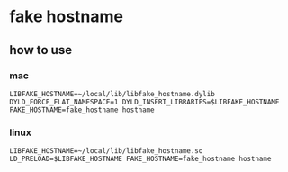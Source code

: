 # fake hostname

## how to use
### mac
```
LIBFAKE_HOSTNAME=~/local/lib/libfake_hostname.dylib
DYLD_FORCE_FLAT_NAMESPACE=1 DYLD_INSERT_LIBRARIES=$LIBFAKE_HOSTNAME FAKE_HOSTNAME=fake_hostname hostname
```

### linux
```
LIBFAKE_HOSTNAME=~/local/lib/libfake_hostname.so
LD_PRELOAD=$LIBFAKE_HOSTNAME FAKE_HOSTNAME=fake_hostname hostname
```
